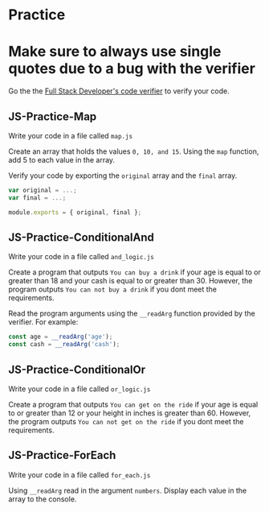 # Practice

# Make sure to always use single quotes due to a bug with the verifier

Go the the [Full Stack Developer's code verifier](https://fullstack-developers-website.vercel.app/verify-code) to verify your code.

## JS-Practice-Map

Write your code in a file called `map.js`

Create an array that holds the values `0, 10, and 15`. Using the `map` function, add 5 to each value in the array.

Verify your code by exporting the `original` array and the `final` array.

```js
var original = ...;
var final = ...;

module.exports = { original, final };
```

## JS-Practice-ConditionalAnd

Write your code in a file called `and_logic.js`

Create a program that outputs `You can buy a drink` if your age is equal to or greater than 18 and your cash is equal to or greater than 30. However, the program outputs `You can not buy a drink` if you dont meet the requirements.

Read the program arguments using the `__readArg` function provided by the verifier. For example:

```js
const age = __readArg('age');
const cash = __readArg('cash');
```

## JS-Practice-ConditionalOr

Write your code in a file called `or_logic.js`

Create a program that outputs `You can get on the ride` if your age is equal to or greater than 12 or your height in inches is greater than 60. However, the program outputs `You can not get on the ride` if you dont meet the requirements.

## JS-Practice-ForEach

Write your code in a file called `for_each.js`

Using `__readArg` read in the argument `numbers`. Display each value in the array to the console.
